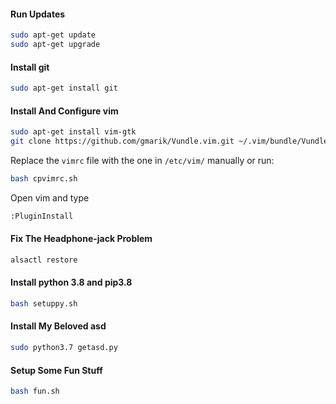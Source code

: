 #### Run Updates

```bash
sudo apt-get update
sudo apt-get upgrade
```

#### Install git

```bash
sudo apt-get install git
```


#### Install And Configure vim

```bash
sudo apt-get install vim-gtk
git clone https://github.com/gmarik/Vundle.vim.git ~/.vim/bundle/Vundle.vim
```
Replace the `vimrc` file with the one in  `/etc/vim/` manually or run:

```bash
bash cpvimrc.sh
```

Open vim and type

```bash
:PluginInstall
```

#### Fix The Headphone-jack Problem

```bash
alsactl restore
```

#### Install python 3.8 and pip3.8

```bash
bash setuppy.sh
```

#### Install My Beloved asd

```bash
sudo python3.7 getasd.py
```

#### Setup Some Fun Stuff

```bash
bash fun.sh
```
